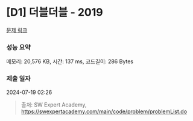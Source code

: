 # [D1] 더블더블 - 2019 

[문제 링크](https://swexpertacademy.com/main/code/problem/problemDetail.do?contestProbId=AV5QDEX6AqwDFAUq) 

### 성능 요약

메모리: 20,576 KB, 시간: 137 ms, 코드길이: 286 Bytes

### 제출 일자

2024-07-19 02:26



> 출처: SW Expert Academy, https://swexpertacademy.com/main/code/problem/problemList.do